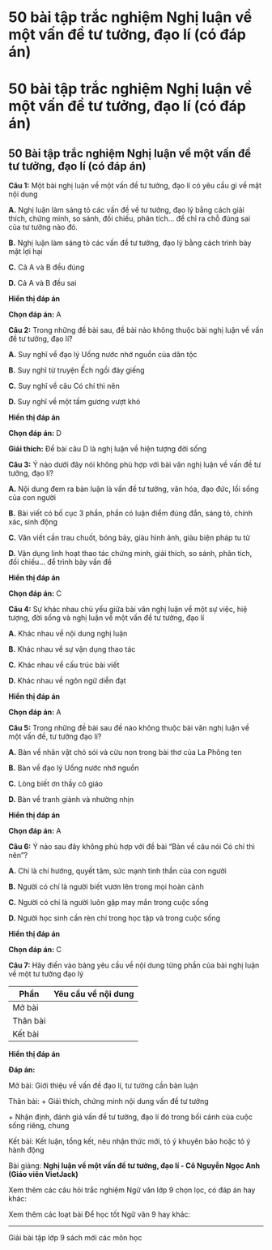 # 50 bài tập trắc nghiệm Nghị luận về một vấn đề tư tưởng, đạo lí (có đáp án)

# 50 bài tập trắc nghiệm Nghị luận về một vấn đề tư tưởng, đạo lí (có đáp án)

## 50 Bài tập trắc nghiệm Nghị luận về một vấn đề tư tưởng, đạo lí (có đáp án)

**Câu 1:** Một bài nghị luận về một vấn đề tư tưởng, đạo lí có yêu cầu gì về mặt nội dung 

**A.** Nghị luận làm sáng tỏ các vấn đề về tư tưởng, đạo lý bằng cách giải thích, chứng minh, so sánh, đối chiếu, phân tích… để chỉ ra chỗ đúng sai của tư tưởng nào đó.

**B.** Nghị luận làm sáng tỏ các vấn đề tư tưởng, đạo lý bằng cách trình bày mặt lợi hại 

**C.** Cả A và B đều đúng

**D.** Cả A và B đều sai

**Hiển thị đáp án**

**Chọn đáp án:** A

**Câu 2:** Trong những đề bài sau, đề bài nào không thuộc bài nghị luận về vấn đề tư tưởng, đạo lí?

**A.** Suy nghĩ về đạo lý Uống nước nhớ nguồn của dân tộc

**B.** Suy nghĩ từ truyện Ếch ngồi đáy giếng

**C.** Suy nghĩ về câu Có chí thì nên

**D.** Suy nghĩ về một tấm gương vượt khó

**Hiển thị đáp án**

**Chọn đáp án:** D

**Giải thích:** Đề bài câu D là nghị luận về hiện tượng đời sống

**Câu 3:** Ý nào dưới đây nói không phù hợp với bài văn nghị luận về vấn đề tư tưởng, đạo lí?

**A.** Nội dung đem ra bàn luận là vấn đề tư tưởng, văn hóa, đạo đức, lối sống của con người

**B.** Bài viết có bố cục 3 phần, phần có luận điểm đúng đắn, sáng tỏ, chính xác, sinh động

**C.** Văn viết cần trau chuốt, bóng bảy, giàu hình ảnh, giàu biện pháp tu từ

**D.** Vận dụng linh hoạt thao tác chứng minh, giải thích, so sánh, phân tích, đối chiếu… để trình bày vấn đề

**Hiển thị đáp án**

**Chọn đáp án:** C

**Câu 4:** Sự khác nhau chủ yếu giữa bài văn nghị luận về một sự việc, hiệ tượng, đời sống và nghị luận về một vấn đề tư tưởng, đạo lí

**A.** Khác nhau về nội dung nghị luận

**B.** Khác nhau về sự vận dụng thao tác

**C.** Khác nhau về cấu trúc bài viết

**D.** Khác nhau về ngôn ngữ diễn đạt

**Hiển thị đáp án**

**Chọn đáp án:** A

**Câu 5:** Trong những đề bài sau đề nào không thuộc bài văn nghị luận về một vấn đề, tư tưởng đạo lí?

**A.** Bàn về nhân vật chó sói và cừu non trong bài thơ của La Phông ten

**B.** Bàn về đạo lý Uống nước nhớ nguồn

**C.** Lòng biết ơn thầy cô giáo

**D.** Bàn về tranh giành và nhường nhịn

**Hiển thị đáp án**

**Chọn đáp án:** A

**Câu 6:** Ý nào sau đây không phù hợp với đề bài “Bàn về câu nói Có chí thì nên”?

**A.** Chí là chí hướng, quyết tâm, sức mạnh tinh thần của con người

**B.** Người có chí là người biết vươn lên trong mọi hoàn cảnh

**C.** Người có chí là người luôn gặp may mắn trong cuộc sống

**D.** Người học sinh cần rèn chí trong học tập và trong cuộc sống

**Hiển thị đáp án**

**Chọn đáp án:** C

**Câu 7:** Hãy điền vào bảng yêu cầu về nội dung từng phần của bài nghị luận về một tư tưởng đạo lý

Phần | Yêu cầu về nội dung  
---|---  
Mở bài |   
Thân bài |   
Kết bài |   
**Hiển thị đáp án**

**Đáp án:**

Mở bài: Giới thiệu về vấn đề đạo lí, tư tưởng cần bàn luận

Thân bài: + Giải thích, chứng minh nội dung vấn đề tư tưởng

\+ Nhận định, đánh giá vấn đề tư tưởng, đạo lí đó trong bối cảnh của cuộc sống riêng, chung

Kết bài: Kết luận, tổng kết, nêu nhận thức mới, tỏ ý khuyên bảo hoặc tỏ ý hành động

Bài giảng: **Nghị luận về một vấn đề tư tưởng, đạo lí - Cô Nguyễn Ngọc Anh (Giáo viên VietJack)**

Xem thêm các câu hỏi trắc nghiệm Ngữ văn lớp 9 chọn lọc, có đáp án hay khác:

Xem thêm các loạt bài Để học tốt Ngữ văn 9 hay khác:

* * *

Giải bài tập lớp 9 sách mới các môn học
